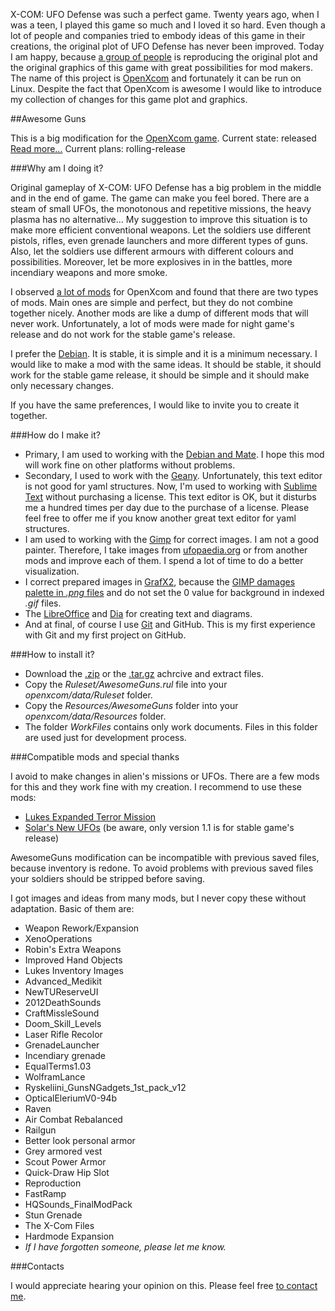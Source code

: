﻿X-COM: UFO Defense was such a perfect game. Twenty years ago, when I was a teen, I played this game so much and I loved it so hard. Even though a lot of people and companies tried to embody ideas of this game in their creations, the original plot of UFO Defense has never been improved. Today I am happy, because [a group of people](https://github.com/SupSuper/OpenXcom/graphs/contributors) is reproducing the original plot and the original graphics of this game with great possibilities for mod makers. The name of this project is [OpenXcom](https://github.com/SupSuper/OpenXcom) and fortunately it can be run on Linux. Despite the fact that OpenXcom is awesome I would like to introduce my collection of changes for this game plot and graphics.

##Awesome Guns

This is a big modification for the [OpenXcom game](http://openxcom.org). 
Current state: released [Read more...](https://canadianbeaver.github.io/AwesomeGuns)
Current plans: rolling-release

###Why am I doing it?

Original gameplay of X-COM: UFO Defense has a big problem in the middle and in the end of game. The game can make you feel bored. There are a steam of small UFOs, the monotonous and repetitive missions, the heavy plasma has no alternative...  My suggestion to improve this situation is to make more efficient conventional weapons. Let the soldiers use different pistols, rifles, even grenade launchers and more different types of guns. Also, let the soldiers use different armours with different colours and possibilities. Moreover, let be more explosives in in the battles, more incendiary weapons and more smoke.

I observed [a lot of mods](http://www.openxcom.com/mods) for OpenXcom and found that there are two types of mods. Main ones are simple and perfect, but they do not combine together nicely. Another mods are like a dump of different mods that will never work. Unfortunately, a lot of mods were made for night game's release and do not work for the stable game's release.

I prefer the [Debian](https://www.debian.org/). It is stable, it is simple and it is a minimum necessary. I would like to make a mod with the same ideas. It should be stable, it should work for the stable game release, it should be simple and it should make only necessary changes.

If you have the same preferences, I would like to invite you to create it together.

###How do I make it?

- Primary, I am used to working with the [Debian and Mate](https://wiki.debian.org/Mate). I hope this mod will work fine on other platforms without problems.
- Secondary, I used to work with the [Geany](https://www.geany.org/). Unfortunately, this text editor is not good for yaml structures. Now, I'm used to working with [Sublime Text](https://www.sublimetext.com/) without purchasing a license. This text editor is OK, but it disturbs me a hundred times per day due to the purchase of a license. Please feel free to offer me if you know another great text editor for yaml structures.
- I am used to working with the [Gimp](https://www.gimp.org/) for correct images. I am not a good painter. Therefore, I take images from [ufopaedia.org](http://ufopaedia.org/index.php/Ruleset_Vanilla_IDs_(OpenXcom)) or from another mods and improve each of them. I spend a lot of time to do a better visualization.
- I correct prepared images in [GrafX2](http://pulkomandy.tk/projects/GrafX2), because the [GIMP damages palette in *.png* files](http://openxcom.org/forum/index.php?topic=2676.0) and do not set the 0 value for background in indexed *.gif* files.
- The [LibreOffice](http://www.libreoffice.org/) and [Dia](https://wiki.gnome.org/Apps/Dia/) for creating text and diagrams.
- And at final, of course I use [Git](https://git-scm.com/) and GitHub. This is my first experience with Git and my first project on GitHub.

###How to install it?

* Download the [.zip](https://github.com/CanadianBeaver/AwesomeGuns/zipball/master) or the [.tar.gz](https://github.com/CanadianBeaver/AwesomeGuns/tarball/master) achrcive and extract files.
* Copy the *Ruleset/AwesomeGuns.rul* file into your *openxcom/data/Ruleset* folder.
* Copy the *Resources/AwesomeGuns* folder into your *openxcom/data/Resources* folder.
* The folder *WorkFiles* contains only work documents. Files in this folder are used just for development process.

###Compatible mods and special thanks

I avoid to make changes in alien's missions or UFOs. There are a few mods for this and they work fine with my creation. I recommend to use these mods:
- [Lukes Expanded Terror Mission](http://www.openxcom.com/mod/lukes-expanded-terror-mission)
- [Solar's New UFOs](http://www.openxcom.com/mod/solar-039-s-new-ufos) (be aware, only version 1.1 is for stable game's release)

AwesomeGuns modification can be incompatible with previous saved files, because inventory is redone. To avoid problems with previous saved files your soldiers should be stripped before saving.

I got images and ideas from many mods, but I never copy these without adaptation. Basic of them are:
- Weapon Rework/Expansion
- XenoOperations
- Robin's Extra Weapons
- Improved Hand Objects
- Lukes Inventory Images
- Advanced_Medikit
- NewTUReserveUI
- 2012DeathSounds
- CraftMissleSound
- Doom_Skill_Levels
- Laser Rifle Recolor
- GrenadeLauncher
- Incendiary grenade
- EqualTerms1.03
- WolframLance
- Ryskeliini_GunsNGadgets_1st_pack_v12
- OpticalEleriumV0-94b
- Raven
- Air Combat Rebalanced
- Railgun
- Better look personal armor
- Grey armored vest
- Scout Power Armor
- Quick-Draw Hip Slot
- Reproduction
- FastRamp
- HQSounds_FinalModPack
- Stun Grenade
- The X-Com Files 
- Hardmode Expansion
- *If I have forgotten someone, please let me know.*

###Contacts

I would appreciate hearing your opinion on this. Please feel free <a href="https://form.jotform.com/62196392930259">to contact me</a>.
